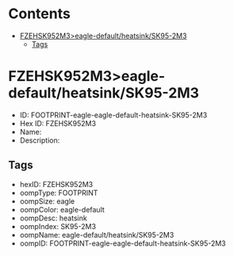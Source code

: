 



Contents
========

* [FZEHSK952M3>eagle-default/heatsink/SK95-2M3](#fzehsk952m3eagle-defaultheatsinksk95-2m3)
	* [Tags](#tags)

# FZEHSK952M3>eagle-default/heatsink/SK95-2M3

- ID: FOOTPRINT-eagle-eagle-default-heatsink-SK95-2M3
- Hex ID: FZEHSK952M3
- Name: 
- Description: 

## Tags

- hexID: FZEHSK952M3
- oompType: FOOTPRINT
- oompSize: eagle
- oompColor: eagle-default
- oompDesc: heatsink
- oompIndex: SK95-2M3
- oompName: eagle-default/heatsink/SK95-2M3
- oompID: FOOTPRINT-eagle-eagle-default-heatsink-SK95-2M3
